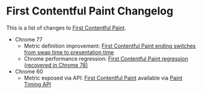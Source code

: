 # First Contentful Paint Changelog

This is a list of changes to [First Contentful Paint](https://web.dev/fcp).

* Chrome 77
  * Metric definition improvement: [First Contentful Paint ending switches from swap time to presentation time](2019_12_fcp.md)
  * Chrome performance regression: [First Contentful Paint regression (recovered in Chrome 78)](2019_12_fcp.md)
* Chrome 60
  * Metric exposed via API: [First Contentful Paint](https://web.dev/first-contentful-paint/) available via [Paint Timing API](https://w3c.github.io/paint-timing/#first-contentful-paint)